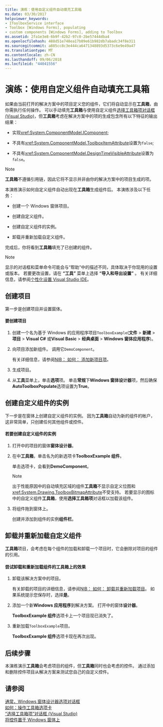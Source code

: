 ```yaml
---
title: 演练：使用自定义组件自动填充工具箱
ms.date: 03/30/2017
helpviewer_keywords:
- IToolboxService interface
- Toolbox [Windows Forms], populating
- custom components [Windows Forms], adding to Toolbox
ms.assetid: 2fa1e3e8-6b9f-42b2-97c0-2be57444dba4
ms.openlocfilehash: 488d51e748ea17b09e61b982db7abadc34f8e311
ms.sourcegitcommit: a885cc8c3e444ca6471348893d5373c6e9e49a47
ms.translationtype: MT
ms.contentlocale: zh-CN
ms.lasthandoff: 09/06/2018
ms.locfileid: "44041556"
---
```

# <a name="walkthrough-automatically-populating-the-toolbox-with-custom-components"></a>演练：使用自定义组件自动填充工具箱
如果由当前打开的解决方案中的项目定义您的组件，它们将自动显示在**工具箱**，由你需执行任何操作。 可以手动填充**工具箱**与使用自定义组件[选择工具箱项对话框 (Visual Studio)](https://msdn.microsoft.com/library/bd07835f-18a8-433e-bccc-7141f65263bb)，但**工具箱**考虑在解决方案中的项的生成包含所有以下特征的输出结果：  
  
-   实现<xref:System.ComponentModel.IComponent>;  
  
-   不具有<xref:System.ComponentModel.ToolboxItemAttribute>设置为`false`;  
  
-   不具有<xref:System.ComponentModel.DesignTimeVisibleAttribute>设置为`false`。  
  
> [!NOTE]
>  **工具箱**不遵循引用链，因此它将不显示并非由你的解决方案中的项目生成的项。  
  
 本演练演示如何自定义组件自动出现在**工具箱**生成组件后。 本演练涉及以下任务：  
  
-   创建一个 Windows 窗体项目。  
  
-   创建自定义组件。  
  
-   创建自定义组件的实例。  
  
-   卸载并重新加载自定义组件。  
  
 完成后，你将看到**工具箱**填充了已创建的组件。  
  
> [!NOTE]
>  显示的对话框和菜单命令可能会与“帮助”中的描述不同，具体取决于你现用的设置或版本。 若要更改设置，请在 **“工具”** 菜单上选择 **“导入和导出设置”** 。 有关详细信息，请参阅[个性化设置 Visual Studio IDE](/visualstudio/ide/personalizing-the-visual-studio-ide)。  
  
## <a name="creating-the-project"></a>创建项目  
 第一步是创建项目并设置窗体。  
  
#### <a name="to-create-the-project"></a>要创建项目  
  
1.  创建一个名为基于 Windows 的应用程序项目`ToolboxExample`(**文件** > **新建** > **项目** >  **Visual C#** 或**Visual Basic** > **经典桌面** > **Windows 窗体应用程序**)。  
  
2.  向项目添加新组件。 调用它`DemoComponent`。  
  
     有关详细信息，请参阅[NIB： 如何： 添加新项目项](https://msdn.microsoft.com/library/63d3e16b-de6e-4bb5-a0e3-ecec762201ce)。  
  
3.  生成项目。  
  
4.  从**工具**菜单上，单击**选项**项。 单击**常规**下**Windows 窗体设计器**项，然后确保**AutoToolboxPopulate**选项设置为**True**。  
  
## <a name="creating-an-instance-of-a-custom-component"></a>创建自定义组件的实例  
 下一步是在窗体上创建自定义组件的实例。 因为**工具箱**自动为新的组件的帐户，这非常简单，只创建任何其他组件或控件。  
  
#### <a name="to-create-an-instance-of-a-custom-component"></a>若要创建自定义组件的实例  
  
1.  打开中的项目的窗体**窗体设计器**。  
  
2.  在中**工具箱**，单击名为的新选项卡**ToolboxExample 组件**。  
  
     单击选项卡，会看到**DemoComponent**。  
  
    > [!NOTE]
    >  出于性能原因中的自动填充区域的组件**工具箱**不显示自定义位图和<xref:System.Drawing.ToolboxBitmapAttribute>不受支持。 若要显示的图标中的自定义组件**工具箱**，使用**选择工具箱项**对话框以加载该组件。  
  
3.  将组件拖到窗体上。  
  
     创建并添加到组件的实例**组件栏**。  
  
## <a name="unloading-and-reloading-a-custom-component"></a>卸载并重新加载自定义组件  
 **工具箱**项目，会考虑在每个组件的加载和卸载一个项目时，它会删除对项目的组件的引用。  
  
#### <a name="to-experiment-with-the-effect-on-the-toolbox-of-unloading-and-reloading-components"></a>尝试卸载和重新加载组件的工具箱上的效果  
  
1.  卸载该解决方案中的项目。  
  
     有关卸载的项目的详细信息，请参阅[NIB： 如何： 卸载并重新加载项目](https://msdn.microsoft.com/library/abc0155b-8fcb-4ffc-95b6-698518a7100b)。 如果系统提示您保存时，选择**是**。  
  
2.  添加一个新**Windows 应用程序**到解决方案。 打开中的窗体**设计器**。  
  
     **ToolboxExample 组件**选项卡上一个项目现已消失了。  
  
3.  重新加载`ToolboxExample`项目。  
  
     **ToolboxExample 组件**选项卡现在再次出现。  
  
## <a name="next-steps"></a>后续步骤  
 本演练演示**工具箱**会考虑项目的组件，但**工具箱**同时也会考虑的控件。 通过添加和删除控件项目从解决方案来测试您自己的自定义控件。  
  
## <a name="see-also"></a>请参阅  
 [通常，Windows 窗体设计器选项对话框](https://msdn.microsoft.com/library/8dd170af-72f0-4212-b04b-034ceee92834)  
 [如何：操作工具箱选项卡](https://msdn.microsoft.com/library/21285050-cadd-455a-b1f5-a2289a89c4db)  
 [“选择工具箱项”对话框 (Visual Studio)](https://msdn.microsoft.com/library/bd07835f-18a8-433e-bccc-7141f65263bb)  
 [将控件置于 Windows 窗体上](../../../../docs/framework/winforms/controls/putting-controls-on-windows-forms.md)
